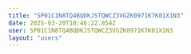 ```yaml
---
title: "SP01C1N8TQ4BQDKJSTQWCZ3VGZK0971K7K01X1N3"
date: 2025-03-20T10:46:22.854Z
user: SP01C1N8TQ4BQDKJSTQWCZ3VGZK0971K7K01X1N3
layout: "users"
---
```

    